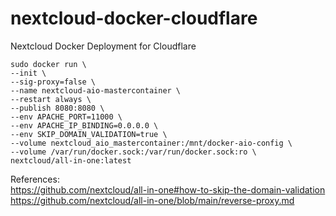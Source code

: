 # nextcloud-docker-cloudflare
Nextcloud Docker Deployment for Cloudflare


```
sudo docker run \
--init \
--sig-proxy=false \
--name nextcloud-aio-mastercontainer \
--restart always \
--publish 8080:8080 \
--env APACHE_PORT=11000 \
--env APACHE_IP_BINDING=0.0.0.0 \
--env SKIP_DOMAIN_VALIDATION=true \
--volume nextcloud_aio_mastercontainer:/mnt/docker-aio-config \
--volume /var/run/docker.sock:/var/run/docker.sock:ro \
nextcloud/all-in-one:latest
```



References:  
https://github.com/nextcloud/all-in-one#how-to-skip-the-domain-validation  
https://github.com/nextcloud/all-in-one/blob/main/reverse-proxy.md
